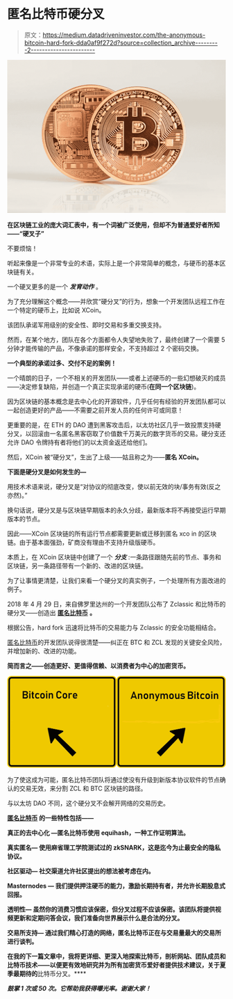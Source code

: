 # 匿名比特币硬分叉

> 原文：<https://medium.datadriveninvestor.com/the-anonymous-bitcoin-hard-fork-dda0af9f272d?source=collection_archive---------2----------------------->

![](img/90c9c4c5db3e34474099e91f9ac2fac3.png)

**在区块链工业的庞大词汇表中，有一个词被广泛使用，但却不为普通爱好者所知——“硬叉子”**

不要烦恼！

听起来像是一个非常专业的术语，实际上是一个非常简单的概念，与硬币的基本区块链有关。

一个硬叉更多的是一个 ***发育动作*** 。

为了充分理解这个概念——并欣赏“硬分叉”的行为，想象一个开发团队远程工作在一个特定的硬币上，比如说 XCoin。

该团队承诺军用级别的安全性、即时交易和多重交换支持。

然而，在某个地方，团队在各个方面都令人失望地失败了，最终创建了一个需要 5 分钟才能传输的产品，不像承诺的那样安全，不支持超过 2 个密码交换。

**一个典型的承诺过多、交付不足的案例！**

一个晴朗的日子，一个不相关的开发团队——或者上述硬币的一些幻想破灭的成员——决定修复缺陷，并创造一个真正实现承诺的硬币(**在同一个区块链**)。

因为区块链的基本概念是去中心化的开源软件，几乎任何有经验的开发团队都可以一起创造更好的产品——不需要之前开发人员的任何许可或同意！

更重要的是，在 ETH 的 DAO 遭到黑客攻击后，以太坊社区几乎一致投票支持硬分叉，以回滚由一名匿名黑客窃取了价值数千万美元的数字货币的交易。硬分支还允许 DAO 令牌持有者将他们的以太资金返还给他们。

然后，XCoin 被“硬分叉”，生出了上级——姑且称之为——**匿名 XCoin。**

**下面是硬分叉是如何发生的—**

用技术术语来说，硬分叉是“对协议的彻底改变，使以前无效的块/事务有效(反之亦然)。”

换句话说，硬分叉是与区块链早期版本的永久分歧，最新版本将不再接受运行早期版本的节点。

因此——XCoin 区块链的所有运行节点都需要更新或迁移到匿名 xco in 的区块链。由于基本面强劲，矿商没有理由不支持升级版硬币。

本质上，在 XCoin 区块链中创建了一个 ***分支*** :一条路径跟随先前的节点、事务和区块链，另一条路径带有一个新的、改进的区块链。

为了让事情更清楚，让我们来看一个硬分叉的真实例子，一个处理所有方面改进的例子。

2018 年 4 月 29 日，来自佛罗里达州的一个开发团队公布了 Zclassic 和比特币的硬分叉——创造出 [**匿名比特币**](http://www.anonymousbitcoin.io) **。**

根据公告，hard fork 迅速将比特币的交易能力与 Zclassic 的安全功能相结合。

[匿名比特币](http://www.anonymousbitcoin.io)的开发团队说得很清楚——纠正在 BTC 和 ZCL 发现的关键安全风险，并增加新的、改进的功能。

**简而言之——创造更好、更值得信赖、以消费者为中心的加密货币。**

![](img/045e9b8e7acbe5b4c16a8f2774a9eabc.png)

为了使这成为可能，匿名比特币团队将通过使没有升级到新版本协议软件的节点确认的交易无效，来分割 ZCL 和 BTC 区块链的路径。

与以太坊 DAO 不同，这个硬分叉不会解开网络的交易历史。

**[**匿名比特币**](http://www.anonymousbitcoin.io) **的一些特性包括——****

****真正的去中心化** —匿名比特币使用 equihash，一种工作证明算法。**

****真实匿名—** 使用麻省理工学院测试过的 zkSNARK，这是迄今为止最安全的隐私协议。**

****社区驱动—** 社交渠道允许社区提出的想法被考虑在内。**

****Masternodes —** 我们提供押注硬币的能力，激励长期持有者，并允许长期股息式回报。**

****透明性—** 虽然你的消费习惯应该保密，但分叉过程不应该保密。该团队将提供视频更新和定期问答会议，我们准备向世界展示什么是合法的分叉。**

****交易所支持—** 通过我们精心打造的网络，匿名比特币正在与交易量最大的交易所进行谈判。**

**在我的下一篇文章中，我将更详细、更深入地探索比特币，剖析网站、团队成员和比特币技术——以便更有效地研究并为所有加密货币爱好者提供技术建议，关于夏季最期待的**比特币分叉。****

***鼓掌 1 次或 50 次。它帮助我获得曝光率。谢谢大家！***